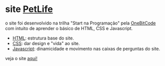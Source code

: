 # site [PetLife](https://claysfx.github.io/site_petlife/) #

o site foi desenvolvido na trilha "Start na Programação" pela [OneBitCode](https://www.onebitcode.com) com intuito de aprender o básico de HTML, CSS e Javascript.

- [HTML](https://github.com/claysfx/site_petlife/blob/main/index.html): estrutura base do site.
- [CSS](https://github.com/claysfx/site_petlife/blob/main/style.css): dar design e "vida" ao site.
- [Javascript](https://github.com/claysfx/site_petlife/blob/main/script.js): dinamicidade e movimento nas caixas de perguntas do site.

veja o site [aqui!](https://claysfx.github.io/site_petlife/)
